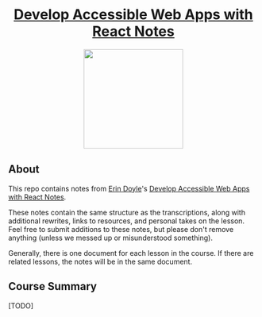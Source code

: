 <h1 align="center"><a href="https://egghead.io/courses/develop-accessible-web-apps-with-react">Develop Accessible Web Apps with React Notes</a></h1>

<p align="center"><img src="https://d2eip9sf3oo6c2.cloudfront.net/series/square_covers/000/000/412/full/AccessibleReact_1000.png" width="200"></p>

## About

This repo contains notes from [Erin Doyle](https://twitter.com/SunshinyDoyle)'s [Develop Accessible Web Apps with React Notes](https://egghead.io/courses/develop-accessible-web-apps-with-react).

These notes contain the same structure as the transcriptions, along with additional rewrites, links to resources, and personal takes on the lesson. Feel free to submit additions to these notes, but please don't remove anything (unless we messed up or misunderstood something).

Generally, there is one document for each lesson in the course. If there are related lessons, the notes will be in the same document.

## Course Summary

[TODO]